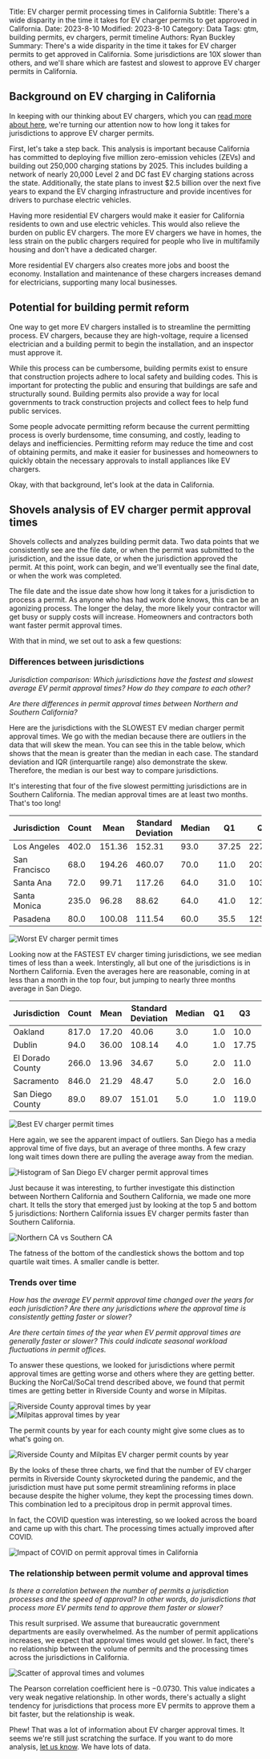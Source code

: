 Title: EV charger permit processing times in California
Subtitle: There's a wide disparity in the time it takes for EV charger permits to get approved in California. 
Date: 2023-8-10
Modified: 2023-8-10
Category: Data
Tags: gtm, building permits, ev chargers, permit timeline
Authors: Ryan Buckley
Summary: There's a wide disparity in the time it takes for EV charger permits to get approved in California. Some jurisdictions are 10X slower than others, and we'll share which are fastest and slowest to approve EV charger permits in California.


## Background on EV charging in California

In keeping with our thinking about EV chargers, which you can [read more about here]({filename}ev-charger-growth.md), we're turning our attention now to how long it takes for jurisdictions to approve EV charger permits.

First, let's take a step back. This analysis is important because California has committed to deploying five million zero-emission vehicles (ZEVs) and building out 250,000 charging stations by 2025. This includes building a network of nearly 20,000 Level 2 and DC fast EV charging stations across the state. Additionally, the state plans to invest $2.5 billion over the next five years to expand the EV charging infrastructure and provide incentives for drivers to purchase electric vehicles.

Having more residential EV chargers would make it easier for California residents to own and use electric vehicles. This would also relieve the burden on public EV chargers. The more EV chargers we have in homes, the less strain on the public chargers required for people who live in multifamily housing and don't have a dedicated charger.

More residential EV chargers also creates more jobs and boost the economy. Installation and maintenance of these chargers increases demand for electricians, supporting many local businesses. 

## Potential for building permit reform

One way to get more EV chargers installed is to streamline the permitting process. EV chargers, because they are high-voltage, require a licensed electrician and a building permit to begin the installation, and an inspector must approve it.

While this process can be cumbersome, building permits exist to ensure that construction projects adhere to local safety and building codes. This is important for protecting the public and ensuring that buildings are safe and structurally sound. Building permits also provide a way for local governments to track construction projects and collect fees to help fund public services.

Some people advocate permitting reform because the current permitting process is overly burdensome, time consuming, and costly, leading to delays and inefficiencies. Permitting reform may reduce the time and cost of obtaining permits, and make it easier for businesses and homeowners to quickly obtain the necessary approvals to install appliances like EV chargers. 

Okay, with that background, let's look at the data in California. 

## Shovels analysis of EV charger permit approval times

Shovels collects and analyzes building permit data. Two data points that we consistently see are the file date, or when the permit was submitted to the jurisdiction, and the issue date, or when the jurisdiction approved the permit. At this point, work can begin, and we'll eventually see the final date, or when the work was completed. 

The file date and the issue date show how long it takes for a jurisdiction to process a permit. As anyone who has had work done knows, this can be an agonizing process. The longer the delay, the more likely your contractor will get busy or supply costs will increase. Homeowners and contractors both want faster permit approval times. 

With that in mind, we set out to ask a few questions:

### Differences between jurisdictions

_Jurisdiction comparison: Which jurisdictions have the fastest and slowest average EV permit approval times? How do they compare to each other?_

_Are there differences in permit approval times between Northern and Southern California?_

Here are the jurisdictions with the SLOWEST EV median charger permit approval times. We go with the median because there are outliers in the data that will skew the mean. You can see this in the table below, which shows that the mean is greater than the median in each case. The standard deviation and IQR (interquartile range) also demonstrate the skew. Therefore, the median is our best way to compare jurisdictions.

It's interesting that four of the five slowest permitting jurisdictions are in Southern California. The median approval times are at least two months. That's too long! 

| Jurisdiction   | Count | Mean   | Standard Deviation | Median | Q1   | Q3   | IQR  |
| -------------- | ----- | ------ | ------------------ | ------ | ---- | ---- | ---- |
| Los Angeles    | 402.0 | 151.36 | 152.31            | 93.0  | 37.25 | 227.0 | 189.75 |
| San Francisco  | 68.0  | 194.26 | 460.07            | 70.0  | 11.0  | 203.25 | 192.25 |
| Santa Ana      | 72.0  | 99.71  | 117.26            | 64.0  | 31.0  | 103.0  | 72.0 |
| Santa Monica   | 235.0 | 96.28  | 88.62             | 64.0  | 41.0  | 121.0  | 80.0 |
| Pasadena       | 80.0  | 100.08 | 111.54            | 60.0  | 35.5  | 125.25 | 89.75 |

![Worst EV charger permit times]({static}/images/top5.png)

Looking now at the FASTEST EV charger timing jurisdictions, we see median times of less than a week. Interstingly, all but one of the jurisdictions is in Northern California. Even the averages here are reasonable, coming in at less than a month in the top four, but jumping to nearly three months average in San Diego. 

| Jurisdiction | Count | Mean | Standard Deviation | Median | Q1 | Q3 | IQR |
|---|---|---|---|---|---|---|---|
| Oakland | 817.0 | 17.20 | 40.06 | 3.0 | 1.0 | 10.0 | 9.0 |
| Dublin | 94.0 | 36.00 | 108.14 | 4.0 | 1.0 | 17.75 | 16.75 |
| El Dorado County | 266.0 | 13.96 | 34.67 | 5.0 | 2.0 | 11.0 | 9.0 |
| Sacramento | 846.0 | 21.29 | 48.47 | 5.0 | 2.0 | 16.0 | 14.0 |
| San Diego County | 89.0 | 89.07 | 151.01 | 5.0 | 1.0 | 119.0 | 118.0 |

![Best EV charger permit times]({static}/images/bottom5.png)

Here again, we see the apparent impact of outliers. San Diego has a media approval time of five days, but an average of three months. A few crazy long wait times down there are pulling the average away from the median.

![Histogram of San Diego EV charger permit approval times]({static}/images/sd-histogram.png)

Just because it was interesting, to further investigate this distinction between Northern California and Southern California, we made one more chart. It tells the story that emerged just by looking at the top 5 and bottom 5 jurisdictions: Northern California issues EV charger permits faster than Southern California. 

![Northern CA vs Southern CA]({static}/images/norcal-v-socal.png)

The fatness of the bottom of the candlestick shows the bottom and top quartile wait times. A smaller candle is better. 

### Trends over time

_How has the average EV permit approval time changed over the years for each jurisdiction? Are there any jurisdictions where the approval time is consistently getting faster or slower?_

_Are there certain times of the year when EV permit approval times are generally faster or slower? This could indicate seasonal workload fluctuations in permit offices._

To answer these questions, we looked for jurisdictions where permit approval times are getting worse and others where they are getting better. Bucking the NorCal/SoCal trend described above, we found that permit times are getting better in Riverside County and worse in Milpitas.

![Riverside County approval times by year]({static}/images/riverside-county.png)
![Milpitas approval times by year]({static}/images/milpitas.png)

The permit counts by year for each county might give some clues as to what's going on. 

![Riverside County and Milpitas EV charger permit counts by year]({static}/images/riverside-milpitas-count.png)

By the looks of these three charts, we find that the number of EV charger permits in Riverside County skyrocketed during the pandemic, and the jurisdiction must have put some permit streamlining reforms in place because despite the higher volume, they kept the processing times down. This combination led to a precipitous drop in permit approval times.

In fact, the COVID question was interesting, so we looked across the board and came up with this chart. The processing times actually improved after COVID. 

![Impact of COVID on permit approval times in California]({static}/images/covid.png)

### The relationship between permit volume and approval times

_Is there a correlation between the number of permits a jurisdiction processes and the speed of approval? In other words, do jurisdictions that process more EV permits tend to approve them faster or slower?_

This result surprised. We assume that bureaucratic government departments are easily overwhelmed. As the number of permit applications increases, we expect that approval times would get slower. In fact, there's no relationship between the volume of permits and the processing times across the jurisdictions in California.

![Scatter of approval times and volumes]({static}/images/approval-times-scatter.png)

The Pearson correlation coefficient here is −0.0730. This value indicates a very weak negative relationship. In other words, there's actually a slight tendency for jurisdictions that process more EV permits to approve them a bit faster, but the relationship is weak.

Phew! That was a lot of information about EV charger approval times. It seems we're still just scratching the surface. If you want to do more analysis, [let us know](https://www.shovels.ai/contact). We have lots of data. 






